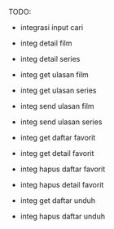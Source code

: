TODO:

- integrasi input cari
- integ detail film
- integ detail series
- integ get ulasan film
- integ get ulasan series
- integ send ulasan film
- integ send ulasan series

- integ get daftar favorit
- integ get detail favorit
- integ hapus daftar favorit
- integ hapus detail favorit

- integ get daftar unduh
- integ hapus daftar unduh
